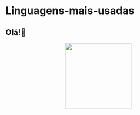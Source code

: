 # Linguagens-mais-usadas
## Olá!🚀
<div align="center">
  <a href="https://github.com/Rgomesjr">
    <img height="180em" src="https://github-readme-stats.vercel.app/api/top-langs/?username=Rgomesjr&layout=compact&langs_count=7&theme=dracula"/>
  </a>
</div>

